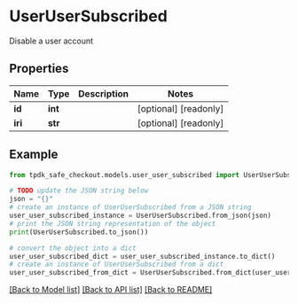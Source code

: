 # UserUserSubscribed

Disable a user account

## Properties

Name | Type | Description | Notes
------------ | ------------- | ------------- | -------------
**id** | **int** |  | [optional] [readonly] 
**iri** | **str** |  | [optional] [readonly] 

## Example

```python
from tpdk_safe_checkout.models.user_user_subscribed import UserUserSubscribed

# TODO update the JSON string below
json = "{}"
# create an instance of UserUserSubscribed from a JSON string
user_user_subscribed_instance = UserUserSubscribed.from_json(json)
# print the JSON string representation of the object
print(UserUserSubscribed.to_json())

# convert the object into a dict
user_user_subscribed_dict = user_user_subscribed_instance.to_dict()
# create an instance of UserUserSubscribed from a dict
user_user_subscribed_from_dict = UserUserSubscribed.from_dict(user_user_subscribed_dict)
```
[[Back to Model list]](../README.md#documentation-for-models) [[Back to API list]](../README.md#documentation-for-api-endpoints) [[Back to README]](../README.md)



